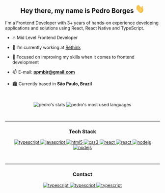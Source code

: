 <div align="center">
<h2> Hey there, my name is Pedro Borges <img src="https://github.com/pborgesjr/pborgesjr/blob/main/hi_gif.gif" width="30px"></h2>
</div>


I'm a Frontend Developer with 3+ years of hands-on experience developing applications and solutions using React, React Native and TypeScript.


- 🔥 Mid Level Frontend Developer

- 🔭 I’m currently working at [Rethink](https://rethink.dev/)

- 💬 Focused on improving my skills when it comes to frontend development

- 📫 E-mail: <b>ppmbjr@gmail.com</b>

- :cityscape: Currently based in <b>São Paulo, Brazil</b>


<br>

<p align="center">
<img width="530em" src="https://github-readme-stats.vercel.app/api?username=pborgesjr&show_icons=true&theme=vision-friendly-dark" alt="pedro's stats"/>  
<img width="530em" src="https://github-readme-stats.vercel.app/api/top-langs/?username=pborgesjr&layout=compact&theme=vision-friendly-dark" alt="pedro's most used languages"/>  
</p>

<br>
<hr>

<h3 align="center">Tech Stack</h3>
<p align="center">
    <a href="https://www.typescriptlang.org/" target="_blank"> 
    <img src="https://img.shields.io/badge/typescript-3178C6.svg?style=for-the-badge&logo=typescript&logoColor=white"
      alt="typescript"/>
  </a>
  <a href="https://developer.mozilla.org/en-US/docs/Web/JavaScript" target="_blank"> 
    <img src="https://img.shields.io/badge/Javascript-F7DF1E.svg?style=for-the-badge&logo=javascript&logoColor=black"
      alt="javascript"/> 
  </a>
  <a href="https://www.w3.org/html/" target="_blank"> 
    <img src="https://img.shields.io/badge/html-E34F26.svg?style=for-the-badge&logo=html5&logoColor=white"
      alt="html5"/> 
  </a>
  <a href="https://www.w3schools.com/css/" target="_blank">
    <img src="https://img.shields.io/badge/css-1572B6.svg?style=for-the-badge&logo=css3&logoColor=white"
      alt="css3"/>
  </a>
   <a href="https://reactnative.dev/" target="_blank"> 
    <img src="https://img.shields.io/badge/REACT_NATIVE-61DAFB.svg?style=for-the-badge&logo=react&logoColor=black"
      alt="react"/> 
  </a>
    <a href="https://reactjs.org/" target="_blank"> 
    <img src="https://img.shields.io/badge/reactjs-61DAFB.svg?style=for-the-badge&logo=react&logoColor=black"
      alt="react"/> 
  </a>
  <a href="https://nodejs.org" target="_blank"> 
    <img src="https://img.shields.io/badge/node.js-339933.svg?style=for-the-badge&logo=nodedotjs&logoColor=white"
      alt="nodejs"/> 
  </a>
    <a href="https://jestjs.io/" target="_blank"> 
    <img src="https://img.shields.io/badge/jest-16de1d.svg?style=for-the-badge&logo=jest&logoColor=white"
      alt="nodejs"/> 
  </a>
  </p>
  
  <br>
  <hr>
  
  <h3 align="center">Contact</h3>
  
  <p align="center">
    <a href="https://www.linkedin.com/in/pedro-borges-3613489a/" target="_blank"> 
    <img src="https://img.shields.io/badge/linkedin-3178C6.svg?style=for-the-badge&logo=linkedin&logoColor=white"
      alt="typescript"/>
  </a>
     <a href="https://stackoverflow.com/users/18283445/pedro-borges-jr" target="_blank"> 
    <img src="https://img.shields.io/badge/stackoverflow-f2720c.svg?style=for-the-badge&logo=stackoverflow&logoColor=white"
      alt="typescript"/>
  </a>
     <a href="mailto:ppmbjr@gmail.com"> 
    <img src="https://img.shields.io/badge/gmail-D14836.svg?style=for-the-badge&logo=gmail&logoColor=white"
      alt="typescript"/>
  </a>

  </p>

